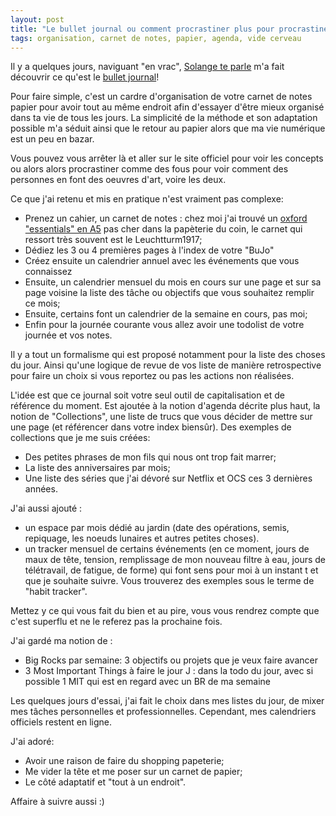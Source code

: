 ```yaml
---
layout: post
title: "Le bullet journal ou comment procrastiner plus pour procrastiner moins..."
tags: organisation, carnet de notes, papier, agenda, vide cerveau
---
```


Il y a quelques jours, naviguant "en vrac", [Solange te parle](https://www.youtube.com/watch?v=NzkPCut_8cY) m'a fait découvrir ce qu'est le [bullet journal](http://bulletjournal.com/)!

Pour faire simple, c'est un cardre d'organisation de votre carnet de notes papier pour avoir tout au même endroit afin d'essayer d'être mieux organisé dans ta vie de tous les jours. La simplicité de la méthode et son adaptation possible m'a séduit ainsi que le retour au papier alors que ma vie numérique est un peu en bazar.

Vous pouvez vous arrêter là et aller sur le site officiel pour voir les concepts ou alors alors procrastiner comme des fous pour voir comment des personnes en font des oeuvres d'art, voire les deux.

Ce que j'ai retenu et mis en pratique n'est vraiment pas complexe:
* Prenez un cahier, un carnet de notes : chez moi j'ai trouvé un [oxford "essentials" en A5](http://fr.my-oxford.com/profil-professionnel/essentials) pas cher dans la papèterie du coin, le carnet qui ressort très souvent est le 
Leuchtturm1917;
* Dédiez les 3 ou 4 premières pages à l'index de votre "BuJo"
* Créez ensuite un calendrier annuel avec les événements que vous connaissez
* Ensuite, un calendrier mensuel du mois en cours sur une page et sur sa page voisine la liste des tâche ou objectifs que vous souhaitez remplir ce mois;
* Ensuite, certains font un calendrier de la semaine en cours, pas moi;
* Enfin pour la journée courante vous allez avoir une todolist de votre journée et vos notes.

Il y a tout un formalisme qui est proposé notamment pour la liste des choses du jour. Ainsi qu'une logique de revue de vos liste de manière retrospective pour faire un choix si vous reportez ou pas les actions non réalisées.

L'idée est que ce journal soit votre seul outil de capitalisation et de référence du moment. Est ajoutée à la notion d'agenda décrite plus haut, la notion de "Collections", une liste de trucs que vous décider de mettre sur une page (et référencer dans votre index biensûr). Des exemples de collections que je me suis créées:
* Des petites phrases de mon fils qui nous ont trop fait marrer;
* La liste des anniversaires par mois;
* Une liste des séries que j'ai dévoré sur Netflix et OCS ces 3 dernières années.

J'ai aussi ajouté :
* un espace par mois dédié au jardin (date des opérations, semis, repiquage, les noeuds lunaires et autres petites choses).
* un tracker mensuel de certains événements (en ce moment, jours de maux de tête, tension, remplissage de mon nouveau filtre à eau, jours de télétravail, de fatigue, de forme) qui font sens pour moi à un instant t et que je souhaite suivre. Vous trouverez des exemples sous le terme de "habit tracker".

Mettez y ce qui vous fait du bien et au pire, vous vous rendrez compte que c'est superflu et ne le referez pas la prochaine fois.

J'ai gardé ma notion de :
* Big Rocks par semaine: 3 objectifs ou projets que je veux faire avancer
* 3 Most Important Things à faire le jour J : dans la todo du jour, avec si possible 1 MIT qui est en regard avec un BR de ma semaine

Les quelques jours d'essai, j'ai fait le choix dans mes listes du jour, de mixer mes tâches personnelles et professionnelles. Cependant, mes calendriers officiels restent en ligne.

J'ai adoré:
* Avoir une raison de faire du shopping papeterie;
* Me vider la tête et me poser sur un carnet de papier;
* Le côté adaptatif et "tout à un endroit".

Affaire à suivre aussi :)
